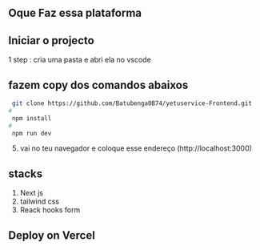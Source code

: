 ## Oque Faz essa plataforma


## Iniciar o projecto 
1 step : cria uma pasta  e abri ela no vscode 
## fazem copy dos comandos abaixos 



```bash
 git clone https://github.com/Batubenga0B74/yetuservice-Frontend.git
# 
 npm install
# 
 npm run dev
```
5. vai no teu navegador e coloque esse endereço (http://localhost:3000) 



## stacks
1. Next js
2. tailwind css
3. Reack hooks form 




## Deploy on Vercel


